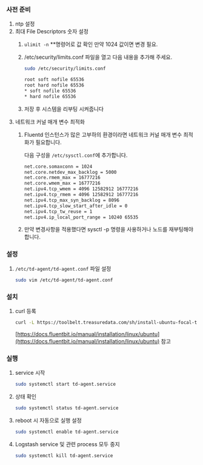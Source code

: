 ### 사전 준비

1. ntp 설정
2. 최대 File Descriptors 숫자 설정
    1. `ulimit -n` **명령어로 값 확인 만약 1024 값이면 변경 필요.
    2. /etc/security/limits.conf 파일을 열고 다음 내용을 추가해 주세요.
        
        ```bash
        sudo /etc/security/limits.conf
        
        root soft nofile 65536
        root hard nofile 65536
        * soft nofile 65536
        * hard nofile 65536
        ```
        
    3. 저장 후 시스템을 리부팅 시켜줍니다
3. 네트워크 커널 매개 변수 최적화
    1. Fluentd 인스턴스가 많은 고부하의 환경이라면 네트워크 커널 매개 변수 최적화가 필요합니다. 
        
        다음 구성을 `/etc/sysctl.conf`에 추가합니다.
        
        ```bash
        net.core.somaxconn = 1024
        net.core.netdev_max_backlog = 5000
        net.core.rmem_max = 16777216
        net.core.wmem_max = 16777216
        net.ipv4.tcp_wmem = 4096 12582912 16777216
        net.ipv4.tcp_rmem = 4096 12582912 16777216
        net.ipv4.tcp_max_syn_backlog = 8096
        net.ipv4.tcp_slow_start_after_idle = 0
        net.ipv4.tcp_tw_reuse = 1
        net.ipv4.ip_local_port_range = 10240 65535
        ```
        
    2. 만약 변경사항을 적용했다면 sysctl -p 명령을 사용하거나 노드를 재부팅해야 합니다.
    

### 설정

1. `/etc/td-agent/td-agent.conf` 파일 설정
    
    ```bash
    sudo vim /etc/td-agent/td-agent.conf
    ```
    

### 설치

1. curl 등록
    
    ```bash
    curl -L https://toolbelt.treasuredata.com/sh/install-ubuntu-focal-td-agnet4.sh | sh
    ```
    
    [https://docs.fluentbit.io/manual/installation/linux/ubuntu](https://docs.fluentbit.io/manual/installation/linux/ubuntu) 참고
    

### 실행

1. service 시작
    
    ```bash
    sudo systemctl start td-agent.service
    ```
    
2. 상태 확인
    
    ```bash
    sudo systemctl status td-agent.service
    ```
    
3. reboot 시 자동으로 실행 설정
    
    ```bash
    sudo systemctl enable td-agent.service
    ```
    
4. Logstash service 및 관련 process 모두 중지
    
    ```bash
    sudo systemctl kill td-agent.service
    ```
